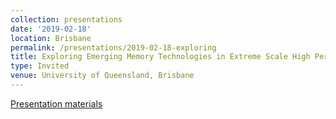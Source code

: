 ```yaml
---
collection: presentations
date: '2019-02-18'
location: Brisbane
permalink: /presentations/2019-02-18-exploring
title: Exploring Emerging Memory Technologies in Extreme Scale High Performance Computing
type: Invited
venue: University of Queensland, Brisbane
---
```


[Presentation materials](https://rcc.uq.edu.au/event/2413/exploring-emerging-memory-technologies-extreme-scale-high-performance-computing)
